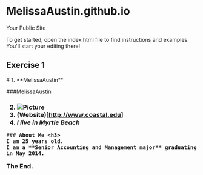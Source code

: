MelissaAustin.github.io
=====================

Your Public Site

To get started, open the index.html file to find instructions and examples. You'll start your editing there!
<h2 id="Exercise1">Exercise 1</h2>
#
  1. **MelissaAustin**
  
###MelissaAustin<h3> 
  
  2. ![Picture](http://colleensdance.com/wp-content/uploads/2012/08/dancer4.jpg)
  3. (Website)[http://www.coastal.edu]
  4.  *I live in Myrtle Beach*


	### About Me <h3>
	I am 25 years old.  
	I am a **Senior Accounting and Management major** graduating in May 2014.
	
The End. 
